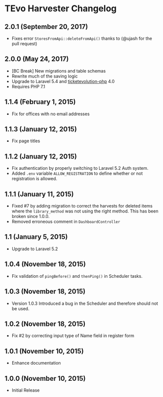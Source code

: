 # TEvo Harvester Changelog

## 2.0.1 (September 20, 2017)
- Fixes error `StoresFromApi::deleteFromApi()` thanks to (@ujash for the pull request)

## 2.0.0 (May 24, 2017)
- [BC Break] New migrations and table schemas
- Rewrite much of the saving logic
- Upgrade to Laravel 5.4 and [ticketevolution-php](https://github.com/ticketevolution/ticketevolution-php/) 4.0
- Requires PHP 7.1

## 1.1.4 (February 1, 2015)
- Fix for offices with no email addresses

## 1.1.3 (January 12, 2015)
- Fix page titles

## 1.1.2 (January 12, 2015)
- Fix authentication by properly switching to Laravel 5.2 Auth system.
- Added `.env` variable `ALLOW_REGISTRATION` to define whether or not registration is allowed.

## 1.1.1 (January 11, 2015)
- Fixed #7 by adding migration to correct the harvests for deleted items where the `library_method`  was not using the right method. This has been broken since 1.0.0.
- Removed erroneous comment in `DashboardController`

## 1.1 (January 5, 2015)
- Upgrade to Laravel 5.2

## 1.0.4 (November 18, 2015)
- Fix validation of `pingBefore()` and `thenPing()` in Scheduler tasks.

## 1.0.3 (November 18, 2015)
- Version 1.0.3 Introduced a bug in the Scheduler and therefore should not be used.

## 1.0.2 (November 18, 2015)
- Fix #2 by correcting input type of Name field in register form

## 1.0.1 (November 10, 2015)
- Enhance documentation

## 1.0.0 (November 10, 2015)
- Initial Release
